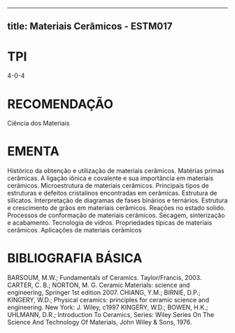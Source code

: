 
---
title: Materiais Cerâmicos - ESTM017 
---

# TPI

4-0-4

# RECOMENDAÇÃO

Ciência dos Materiais

# EMENTA

Histórico da obtenção e utilização de materiais cerâmicos. Matérias primas cerâmicas. A ligação iônica e covalente e sua importância em materiais cerâmicos. Microestrutura de materiais cerâmicos. Principais tipos de estruturas e defeitos cristalinos encontradas em cerâmicas. Estrutura de silicatos. Interpretação de diagramas de fases binários e ternários. Estrutura e crescimento de grãos em materiais cerâmicos. Reações no estado solido. Processos de conformação de materiais cerâmicos. Secagem, sinterização e acabamento. Tecnologia de vidros. Propriedades típicas de materiais cerâmicos. Aplicações de materiais cerâmicos

# BIBLIOGRAFIA BÁSICA

BARSOUM, M.W.; Fundamentals of Ceramics. Taylor/Francis, 2003.
CARTER, C. B.; NORTON, M. G. Ceramic Materials: science and engineering, Springer 1st edition 2007.
CHIANG, Y.M.; BIRNIE, D.P.; KINGERY, W.D.; Physical ceramics: principles for ceramic science and engineering. New York: J. Wiley, c1997
KINGERY, W.D.; BOWEN, H.K.; UHLMANN, D.R.; Introduction To Ceramics, Series: Wiley Series On The Science And Technology Of Materials, John Wiley & Sons, 1976.
        